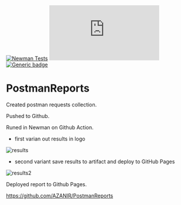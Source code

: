 [![Newman Tests](https://github.com/AZANIR/PostmanReports/actions/workflows/github-actions-htmlextra-report.yml/badge.svg)](https://github.com/AZANIR/PostmanReports/actions/workflows/github-actions-htmlextra-report.yml)
[![GitHub license](https://badgen.net/github/license/Naereen/Strapdown.js)](https://github.com/Naereen/StrapDown.js/blob/master/LICENSE)
[![Generic badge](https://img.shields.io/badge/Postman-postman-red.svg)](https://shields.io/)


# PostmanReports


Created postman requests collection.

Pushed to Github.

Runed in Newman on Github Action.
- first varian out results in logo
 
![results](https://i.imgur.com/91ejBc7.png)

- second variant save results to artifact and deploy to GitHub Pages
 
![results2](https://i.imgur.com/BZDkzLc.png)

Deployed report to Github Pages.

https://github.com/AZANIR/PostmanReports
